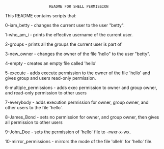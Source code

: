             			README FOR SHELL PERMISSION

This README contains scripts that:

0-iam_betty - changes the current user to the user "betty".

1-who_am_i - prints the effective username of the current user.

2-groups - prints all the groups the current user is part of

3-new_owner - changes the owner of the file 'hello" to the user "betty".

4-empty - creates an empty file called 'hello'

5-execute - adds execute permission to the owner of the file 'hello' and gives group and users read-only permission.

6-multiple_permissions - adds exec permission to owner and group owner, and read-only permission to other users

7-everybody - adds execution permission for owner, group owner, and other users to the file 'hello'.

8-James_Bond - sets no permission for owner, and group owner, then gives all permission to other users

9-John_Doe - sets the permission of 'hello' file to -rwxr-x-wx.

10-mirror_permissions - mirrors the mode of the file 'olleh' for 'hello' file.


